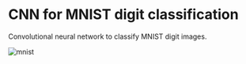 # CNN for MNIST digit classification

Convolutional neural network to classify MNIST digit images.

![mnist](https://github.com/bryceForrest/CNN-MNSIT-digit-classifier/assets/99369790/94132589-5ce6-43ee-8281-fc4e4ca88622)

